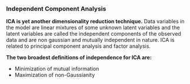 ### Independent Component Analysis 

**ICA is yet another dimensionality reduction technique.** Data variables in the model are linear mixtures of some unknown latent variables and the latent variables are called the independent components of the observed data and are non gaussian and mutually independent in nature. ICA is related to principal component analysis and factor analysis.

**The two broadest definitions of independence for ICA are:**

* Minimization of mutual information
* Maximization of non-Gaussianity
